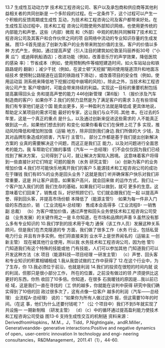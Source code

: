 13.7
生成性互动动力学
技术和工程咨询公司、客户以及承包商和供应商等其他利益相关者的共同创新是
一个多阶段的过程。在一定条件下，这个过程可以产生一个积极的反馈周期或生成性
互动，为技术和工程咨询公司及客户都带来好处。在生成性互动过程中，技术和工程
咨询公司既使用外部知识网络，也使用更传统的内部能力和声誉。这些（内部）微观
和（外部）中观的机制共同解释了技术和工程咨询公司及其客户和合作伙伴之间的项
自网络中流动的专业知识存量的生成发展。
图13-6首先提出了创新为客户的业务带来附加价值的主张。客户的价值以多种
方式产生，例如，通过提高声望（引人注目的建筑如伦敦圣玛丽养街30号（“小黄
瓜”）或迪拜帆船酒店）；改进功能（例如，改善音乐厅的声学效果，降低医院的感染
率）：节省成本（例如，使用预制构件等缩短建造时间，如火车站站台和铁路路堤的
翻新）；减少干扰（例如，在波士顿“天挖掘”期间使用隧道顶升和地面冻结技术
使预制公路隧道在运营的铁路线下滑动），或改善项目的安全性（例如，使用运动监
测系统来降低地下挖掘过程中崩場的风险）。除此之外，当技术和工程咨询公司产生
客户增值时，可能会带来持续的利益。实现这一目标的重要机制包括提高赢得回头业
务和提高声誉的能力
446创新管理（第6版）
1.（报价涉及汽车制造商的客户）如果你不
2.我们的努力显然是为了满足客户的需求
3.在有些领域我们有专家他们是这个国
能卖出更多，另一种盈利方法就是降低成
更具体地说，帮助定义某项目的需求可能
最好的专家，这让我们与众不同..其他
本。在过去的5年里，这是一个真正的重点
是什么，以及通过创新来促进这些需求的
人不能真正做到这一点，如果他们想去别的
和变化·如果你看看它们在保修上花了多
实现，推动风险降低和增加附加值（运输
地方，除非回到我们身边.我们所做的大
少钱，及其对品牌形象造成的损害，汽车行
主管1）。
部分工作都是基于我们提出创新解决方案的
业真的需要解决这个间题，而这正是我们正
能力，以及对问题进行全面思考的能力。我
车帮助它们做的事情（汽车一
一总经理）
们不会仅仅因为我们已经找到了解决方案，
公司得到了认可，就让解决方案陷入困境。
这意味着客户将得到一些直接针对它们特定
可题的服务（水务
研究主管）
（a）创新为客户的业务增加价值
4.我们尽可能快乐地离开我们的客户
5.能源技术和工程咨询公司的成功在于赚钱
我们有85%的业务是回头业务？这就是我们
听并确保客户快乐对我们非常重要，这是
并让客户调意。如果客户高兴，就会回来做
的运作方式，我们让一个客户加入我们的团
我们生存的基础，如果我们可以做到，就可
更多的生意。这意味着它们回来了，销售成
队，好好照顾它们，它们就会跟我们在一起
以提高声誉、得到回头客，并提高市场份额
本降低了（能源主管1）
·如果为每一件非入门级的东西出价，销
（工业流程A-总经理）
售成本会高得多（工业流程B-
一销售副
总裁）
（b）为客户增加价值，通过声誉和回头业务使技术和工程咨询公司受益
（业务发展）的关键作用之一是
8.你知道，在市场和品牌的声善
9.虽然没有那么多有专业知识的
10.我们学到的技术用于电力
通保（该工作人员）发展这种关系
顾问，但是我们在杰克隧道的专
方面，我们做了很多工作（水务
行业，包括私营电力行业
并且有许多实例，他们将直接来到
业水平上是世界闻名的（运输主
一创新主管）
现在被其他行业使用，所以我
水务技术和工程咨询公司，因为他
管1）
门知道我们有这个特殊的技能或他
门有技能，人们可以参加其他
门知道我们可以开发这种方法（水
项目（能源科技—项目经理
一研发主管）
（c）声誉、回头客和专业知识的积累相辅相成
1.我从我尝试做的工作中获得了
12.在这个行业中，为了生存，你
13.我必须位于前沿，也就是利润
14.我们的投资在很短的时间内就
说的利润，但那只是很小部分工作，
所在的位置，之前没有做过的领
产须提供比这更好的东西，你热
收回了10多倍。你知道，在很多
石我暖钱的原因是...我以前已经
域，这是我们一直在寻找的（工
供的越多，你就能在谈判中获得
研究中我们确实得到了10倍的回
政过很多次了，这有点像一位客户
越多的利润（汽车——总经理）
业流程A-总经理）
说的：“如果你为所有人做过这件
报，但这需要10年的时间。（在这
事，他们为什么还要付钱呢？”
（公
个项目中）我们不到5年就实现了
共设施一
一期新制租
（研发主管）
（d）（c）中的循环通过提高盈利能力使技术和工程咨询公司受益
图13-6
支持生成性交互的机制链
资料来源：DerivedfromHopkins，M.M.，J，Tidd，P.Nightingale，andR.Miller，Generativeandde-
generative interactions:Positive and negative dynamics of open，user-centric innovation In technology and engi-
neering consultancies，R&DManagement，2011.41（1），44-60.
